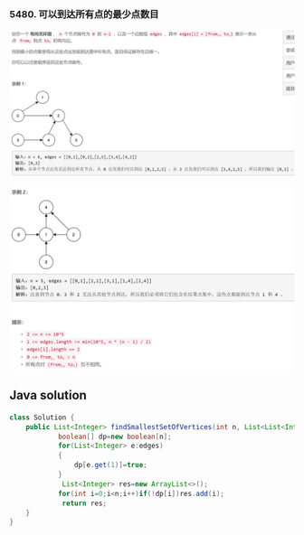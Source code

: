 ### 5480. 可以到达所有点的最少点数目


![ ](1.png ".")    

![ ](2.png ".")  


## Java solution
```java
class Solution {
    public List<Integer> findSmallestSetOfVertices(int n, List<List<Integer>> edges) {
            boolean[] dp=new boolean[n];
            for(List<Integer> e:edges)
            {
                dp[e.get(1)]=true;
            }
             List<Integer> res=new ArrayList<>();
            for(int i=0;i<n;i++)if(!dp[i])res.add(i);
             return res;
    }
}
```
